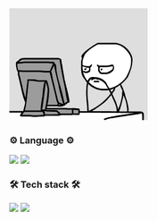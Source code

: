 
<img src=meme.gif/>


### ⚙️ Language ⚙️
<div align="left">
   

   <img src="https://img.shields.io/badge/-c++-black?logo=c%2B%2B&style=social"/>   
   <img src="https://img.shields.io/badge/Python-3776AB?style=flat-square&logo=python&logoColor=white"/>   
</div>


### 🛠 Tech stack 🛠
<div align="left">
   <a href="https://www.tensorflow.org"><img src="https://img.shields.io/badge/TensorFlow-FF6F00?style=flat-square&logo=tensorflow&logoColor=white"/></a>   
   <img src="https://img.shields.io/badge/Python-3776AB?style=flat-square&logo=python&logoColor=white"/>   
</div>
